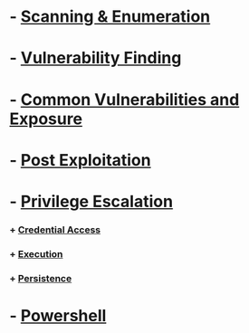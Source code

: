 # - [ Scanning & Enumeration](https://github.com/sarathlalup/Cyber-security/tree/master/Windows%20Exploitaion/02.Scanning%20%26%20Enumeration)

# - [ Vulnerability Finding](https://github.com/sarathlalup/Cyber-security/tree/master/Windows%20Exploitaion/03.Vulnerability%20Finding)

# - [ Common Vulnerabilities and Exposure](https://github.com/sarathlalup/Cyber-security/blob/master/Windows%20Exploitaion/Common%20Vulnerabilities%20and%20Exposure.md)

# - [ Post Exploitation](https://github.com/sarathlalup/Cyber-security/tree/master/Windows%20Exploitaion/Post%20Exploitaion)

# - [ Privilege Escalation](https://github.com/sarathlalup/Cyber-security/tree/master/Windows%20Exploitaion/Privilege%20escalation)

   ### + [     Credential Access](https://github.com/sarathlalup/Cyber-security/tree/master/Windows%20Exploitaion/Credential%20Access)
   ### + [     Execution](https://github.com/sarathlalup/Cyber-security/tree/master/Windows%20Exploitaion/Execution)
   
   ### + [     Persistence](https://github.com/sarathlalup/Cyber-security/tree/master/Windows%20Exploitaion/Persistence)
   
# - [Powershell](https://github.com/sarathlalup/Cyber-security/tree/master/Windows%20Exploitaion/Powershell)

